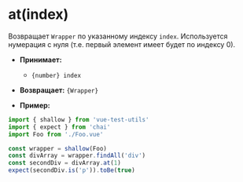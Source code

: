 # at(index)

Возвращает `Wrapper` по указанному индексу `index`. Используется нумерация с нуля (т.е. первый элемент имеет будет по индексу 0).

- **Принимает:**
  - `{number} index`

- **Возвращает:** `{Wrapper}`

- **Пример:**

```js
import { shallow } from 'vue-test-utils'
import { expect } from 'chai'
import Foo from './Foo.vue'

const wrapper = shallow(Foo)
const divArray = wrapper.findAll('div')
const secondDiv = divArray.at(1)
expect(secondDiv.is('p')).toBe(true)
```
